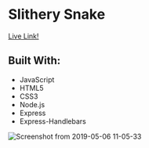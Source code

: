 # Slithery Snake

[Live Link!](https://slithery-snake96.herokuapp.com/)

## Built With:
- JavaScript
- HTML5
- CSS3
- Node.js
- Express
- Express-Handlebars

![Screenshot from 2019-05-06 11-05-33](https://user-images.githubusercontent.com/40511023/57238600-655d7000-6fef-11e9-8ee2-ec59c825cfae.png)
